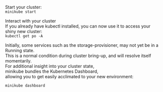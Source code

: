 
Start your cluster:  
`minikube start`  

Interact with your cluster  
If you already have kubectl installed, you can now use it to access your shiny new cluster:  
`kubectl get po -A`  


Initially, some services such as the storage-provisioner, 
may not yet be in a Running state.   
This is a normal condition during cluster bring-up, and will resolve itself momentarily.   
For additional insight into your cluster state,   
minikube bundles the Kubernetes Dashboard,   
allowing you to get easily acclimated to your new environment:   

`minikube dashboard`  
